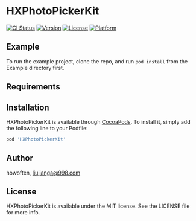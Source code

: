 # HXPhotoPickerKit

[![CI Status](https://img.shields.io/travis/howoften/HXPhotoPickerKit.svg?style=flat)](https://travis-ci.org/howoften/HXPhotoPickerKit)
[![Version](https://img.shields.io/cocoapods/v/HXPhotoPickerKit.svg?style=flat)](https://cocoapods.org/pods/HXPhotoPickerKit)
[![License](https://img.shields.io/cocoapods/l/HXPhotoPickerKit.svg?style=flat)](https://cocoapods.org/pods/HXPhotoPickerKit)
[![Platform](https://img.shields.io/cocoapods/p/HXPhotoPickerKit.svg?style=flat)](https://cocoapods.org/pods/HXPhotoPickerKit)

## Example

To run the example project, clone the repo, and run `pod install` from the Example directory first.

## Requirements

## Installation

HXPhotoPickerKit is available through [CocoaPods](https://cocoapods.org). To install
it, simply add the following line to your Podfile:

```ruby
pod 'HXPhotoPickerKit'
```

## Author

howoften, liujianga@998.com

## License

HXPhotoPickerKit is available under the MIT license. See the LICENSE file for more info.
